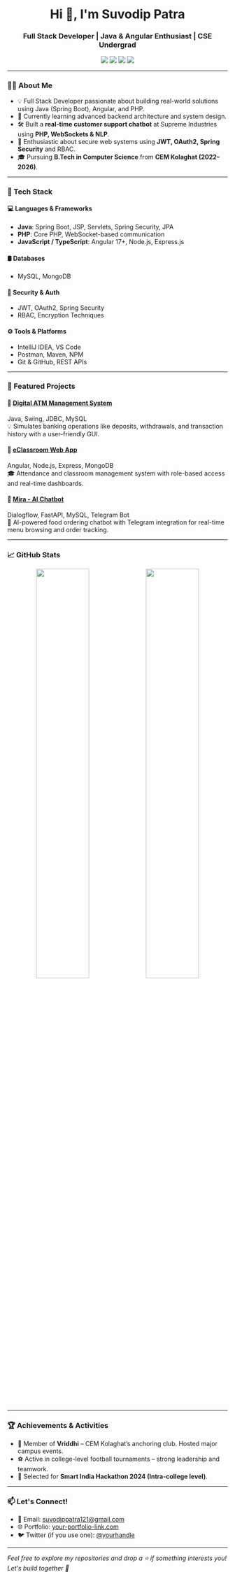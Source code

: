 <h1 align="center">Hi 👋, I'm Suvodip Patra</h1>
<h3 align="center">Full Stack Developer | Java & Angular Enthusiast | CSE Undergrad</h3>

<p align="center">
  <a href="mailto:suvodippatra121@gmail.com"><img src="https://img.shields.io/badge/Gmail-D14836?style=for-the-badge&logo=gmail&logoColor=white"/></a>
  <a href="https://www.linkedin.com/in/suvodip-patra03"><img src="https://img.shields.io/badge/LinkedIn-blue?style=for-the-badge&logo=linkedin&logoColor=white"/></a>
  <a href="https://github.com/subha-idk"><img src="https://img.shields.io/github/followers/subha-idk?style=for-the-badge&logo=github&label=Follow&color=black"/></a>
  <a href="https://suvodipdev.free.nf"><img src="https://img.shields.io/badge/Portfolio-121212?style=for-the-badge&logo=about-dot-me&logoColor=white"/></a>
</p>

---

### 👨‍💻 About Me
- 💡 Full Stack Developer passionate about building real-world solutions using Java (Spring Boot), Angular, and PHP.
- 🧠 Currently learning advanced backend architecture and system design.
- 🛠️ Built a **real-time customer support chatbot** at Supreme Industries using **PHP, WebSockets & NLP**.
- 🔐 Enthusiastic about secure web systems using **JWT, OAuth2, Spring Security** and RBAC.
- 🎓 Pursuing **B.Tech in Computer Science** from **CEM Kolaghat (2022–2026)**.

---

### 🔧 Tech Stack

#### 💻 Languages & Frameworks
- **Java**: Spring Boot, JSP, Servlets, Spring Security, JPA
- **PHP**: Core PHP, WebSocket-based communication
- **JavaScript / TypeScript**: Angular 17+, Node.js, Express.js

#### 🛢️ Databases
- MySQL, MongoDB

#### 🔐 Security & Auth
- JWT, OAuth2, Spring Security
- RBAC, Encryption Techniques

#### ⚙️ Tools & Platforms
- IntelliJ IDEA, VS Code
- Postman, Maven, NPM
- Git & GitHub, REST APIs

---

### 🚀 Featured Projects

#### 🔹 [Digital ATM Management System](https://github.com/your-repo-link)
Java, Swing, JDBC, MySQL  
💡 Simulates banking operations like deposits, withdrawals, and transaction history with a user-friendly GUI.

#### 🔹 [eClassroom Web App](https://github.com/your-repo-link)
Angular, Node.js, Express, MongoDB  
🎓 Attendance and classroom management system with role-based access and real-time dashboards.

#### 🔹 [Mira - AI Chatbot](https://github.com/your-repo-link)
Dialogflow, FastAPI, MySQL, Telegram Bot  
🤖 AI-powered food ordering chatbot with Telegram integration for real-time menu browsing and order tracking.

---

### 📈 GitHub Stats

<p align="center">
  <img src="https://github-readme-stats.vercel.app/api?username=subha-idk&show_icons=true&theme=github_dark" width="49%"/>
  <img src="https://github-readme-streak-stats.herokuapp.com?user=subha-idk&theme=dark&date_format=M%20j%5B%2C%20Y%5D" width="49%"/>
</p>

---

### 🏆 Achievements & Activities
- 🎤 Member of **Vriddhi** – CEM Kolaghat’s anchoring club. Hosted major campus events.
- ⚽ Active in college-level football tournaments – strong leadership and teamwork.
- 🧠 Selected for **Smart India Hackathon 2024 (Intra-college level)**.

---

### 📫 Let's Connect!
- 📧 Email: suvodippatra121@gmail.com
- 🌐 Portfolio: [your-portfolio-link.com](https://suvodipdev.free.nf)
- 🐦 Twitter (if you use one): [@yourhandle](https://twitter.com/yourhandle)

---

*Feel free to explore my repositories and drop a ⭐ if something interests you! Let's build together 🚀*
